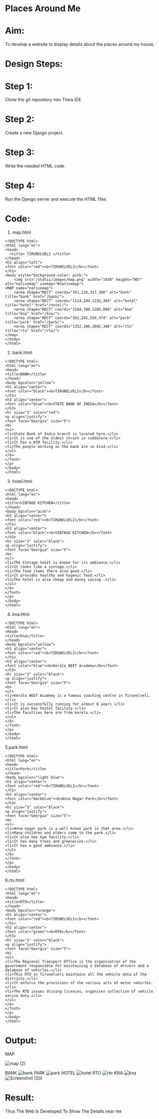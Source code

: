# Places Around Me
# Aim:
To develop a website to display details about the places around my house.

# Design Steps:
# Step 1:

Clone the git repository into Theia IDE.
# Step 2:

Create a new Django project.
# Step 3:

Write the needed HTML code.
# Step 4:

Run the Django server and execute the HTML files

# Code:
1. map.html
```
<!DOCTYPE html>
<html lang="en">
<head>
  <title> TIRUNELVELI </title>
</head>
<h1 align="left">
<font color="red"><b>TIRUNELVELI</b></font>
</h1>
<body style="background-color: pink;">
    <img src="/static/images/map.png" width="1920" height="907" alt="nativemap" usemap="#nativemap">
<MAP name="nativemap">
    <area shape="RECT" coords="161,226,317,366" alt="bank" title="bank" href="/bank/">
    <area shape="RECT" coords="1114,244,1232,304" alt="hotel" title="hotel" href="/hotel/">
    <area shape="RECT" coords="1104,789,1285,898" alt="kna" title="kna" href="/kna/">
    <area shape="RECT" coords="352,242,556,374" alt="park" title="park" href="/park/">
    <area shape="RECT" coords="1352,106,1692,346" alt="rto" title="rto" href="/rto/">
</map>
</body>
</html>
```
2. bank.html
```
<!DOCTYPE html>
<html lang="en">
<head>
<title>BANK</title>
</head>
<body bgcolor="yellow">
<h1 align="center">
<font color="black"><b>TIRUNELVELI</b></font>
</h1>
<h3 align="center">
<font color="blue"><b>STATE BANK OF INDIA</b></font>
</h3>
<hr size="3" color="red">
<p align="justify">
<font face="Georgia" size="5">
<b>
<ul>
<li>State Bank of India branch is located here.</li>
<li>It is one of the oldest chruch in cuddalore.</li>
<li>It has a ATM facility.</li>
<li>The people working in the bank are so kind.</li>
</ul>
</b>
</font>
</p>
</body>
</html>
```
3. hotel.html
```
<!DOCTYPE html>
<html lang="en">
<head>
<title>VINTAGE KITCHEN</title>
</head>
<body bgcolor="pink">
<h1 align="center">
<font color="red"><b>TIRUNELVELI</b></font>
</h1>
<h3 align="center">
<font color="black"><b>VINTAGE KITCHEN</b></font>
</h3>
<hr size="3" color="black">
<p align="justify">
<font face="Georgia" size="5">
<b>
<ul>
<li>The Vintage hotel is known for its ambiance.</li>
<li>It looks like a vintage.</li>
<li>The food items there also good.</li>
<li>It provides healthy and hygenic food.</li>
<li>The hotel is also cheap and money saving .</li>
</ul>
</b>
</font>
</p>
</body>
</html>
```
4. kna.html
```
<!DOCTYPE html>
<html lang="en">
<head>
<title>kna</title>
</head>
<body bgcolor="yellow">
<h1 align="center">
<font color="red"><b>TIRUNELVELI</b></font>
</h1>
<h3 align="center">
<font color="blue"><b>Kerala NEET Academy</b></font>
</h3>
<hr size="3" color="black">
<p align="justify">
<font face="Georgia" size="5">
<b>
<ul>
<li>Kerala NEET Academy is a famous coaching centre in Tirunelveli.</li>
<li>It is successfully running for almost 6 years </li>
<li>It also has hostel facility.</li>
<li>The faculties here are from kerela.</li>
</ul>
</b>
</font>
</p>
</body>
</html>
```
5.park.html
```
<!DOCTYPE html>
<html lang="en">
<head>
<title>Park</title>
</head>
<body bgcolor="light blue">
<h1 align="center">
<font color="red"><b>TIRUNELVELI</b></font>
</h1>
<h3 align="center">
<font color="darkblue"><b>Anna Nagar Park</b></font>
</h3>
<hr size="3" color="black">
<p align="justify">
<font face="Georgia" size="5">
<b>
<ul>
<li>Anna nagar park is a well known park in that area.</li>
<li>Many children and elders come to the park.</li>
<li>It also has Gym facility.</li>
<li>It has many trees and greeneries.</li>
<li>It has a good ambiance.</li>
</ul>
</b>
</font>
</p>
</body>
</html>
```
6.rto.html
```
<!DOCTYPE html>
<html lang="en">
<head>
<title>RTO</title>
</head>
<body bgcolor="orange">
<h1 align="center">
<font color="red"><b>TIRUNELVELI</b></font>
</h1>
<h3 align="center">
<font color="green"><b>RTO</b></font>
</h3>
<hr size="3" color="black">
<p align="justify">
<font face="Georgia" size="5">
<b>
<ul>
<li>The Regional Transport Office is the organisation of the government responsible for maintaining a database of drivers and a database of vehicles.</li>
<li>This RTO in Tirunelveli maintains all the vehicle data of the districts.</li>
<li>It enforce the provisions of the various acts of motor vehicles.</li>
<li>The RTO issues driving licences, organises collection of vehicle excise duty.</li>
</ul>
</b>
</font>
</p>
</body>
</html>
```
# Output:
MAP

![map (2)](https://user-images.githubusercontent.com/118707091/213926932-285b041f-e041-4134-819d-2f438bbdc009.png)

BANK
![bank](https://user-images.githubusercontent.com/118707091/213926610-c83eacf9-0781-40a4-86f4-2bf37564e216.png)
PARK
![park](https://user-images.githubusercontent.com/118707091/213926665-0fd439be-4008-4fcb-99ea-f181cb5e8ebf.png)
HOTEL
![hotel](https://user-images.githubusercontent.com/118707091/213926683-ece10ac6-266f-44a9-9c91-3e0175caa560.png)
RTO
![rto](https://user-images.githubusercontent.com/118707091/213926687-7ad0d479-1090-49aa-a8a0-eb1ec63d3534.png)
KNA
![kna](https://user-images.githubusercontent.com/118707091/213926748-5c26a625-9427-4759-881f-aecb7538606b.png)
![Screenshot (33)](https://user-images.githubusercontent.com/118707091/213927579-78f4a939-341b-48a9-9206-fd8565e7784f.png)


# Result:
Thus The Web Is Developed To Show The Details near me
